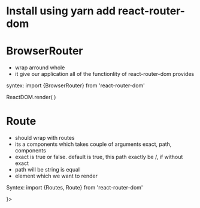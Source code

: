 # Install using yarn add react-router-dom

# BrowserRouter 
  - wrap arround whole <App />
  - it give our application all of the functionlity of react-router-dom provides

syntex:
import {BrowserRouter} from 'react-router-dom'

ReactDOM.render(
  <BrowserRouter>
    <App />
  </BrowserRouter>
)

# Route
  - should wrap with routes
  - its a components which takes couple of arguments exact, path, components 
  - exact is true or false. default is true, this path exactly be /, if without exact 
  - path will be string is equal
  - element which we want to render

Syntex:
import {Routes, Route} from 'react-router-dom'

<Routes>
  <Route path='' element={<Game />}>
</Routes>


